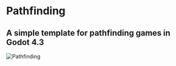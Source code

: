 # Pathfinding

## A simple template for pathfinding games in Godot 4.3

![Pathfinding](https://github.com/user-attachments/assets/8135909a-e02c-4d7f-b282-941a6d3c11ab)
